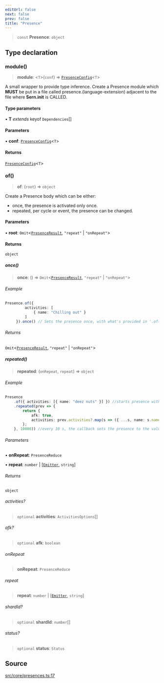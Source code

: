 ```yaml
---
editUrl: false
next: false
prev: false
title: "Presence"
---
```


> `const` **Presence**: `object`

## Type declaration

### module()

> **module**: \<`T`\>(`conf`) => [`PresenceConfig`](/v4/api/type-aliases/presenceconfig/)\<`T`\>

A small wrapper to provide type inference.
Create a Presence module which **MUST** be put in a file called presence.(language-extension)
adjacent to the file where **Sern.init** is CALLED.

#### Type parameters

• **T** *extends* keyof `Dependencies`[]

#### Parameters

• **conf**: [`PresenceConfig`](/v4/api/type-aliases/presenceconfig/)\<`T`\>

#### Returns

[`PresenceConfig`](/v4/api/type-aliases/presenceconfig/)\<`T`\>

### of()

> **of**: (`root`) => `object`

Create a Presence body which can be either: 
- once, the presence is activated only once.
- repeated, per cycle or event, the presence can be changed.

#### Parameters

• **root**: `Omit`\<[`PresenceResult`](/v4/api/interfaces/presenceresult/), `"repeat"` \| `"onRepeat"`\>

#### Returns

`object`

##### once()

> **once**: () => `Omit`\<[`PresenceResult`](/v4/api/interfaces/presenceresult/), `"repeat"` \| `"onRepeat"`\>

###### Example

```ts
Presence.of({
         activities: [
             { name: "Chilling out" }
         ]
     }).once() // Sets the presence once, with what's provided in '.of()'
 ```

###### Returns

`Omit`\<[`PresenceResult`](/v4/api/interfaces/presenceresult/), `"repeat"` \| `"onRepeat"`\>

##### repeated()

> **repeated**: (`onRepeat`, `repeat`) => `object`

###### Example

```ts
Presence
    .of({ activities: [{ name: "deez nuts" }] }) //starts presence with "deez nuts".
    .repeated(prev => { 
        return {
            afk: true,
            activities: prev.activities?.map(s => ({ ...s, name: s.name+"s" }))
        };
    }, 10000)) //every 10 s, the callback sets the presence to the value returned.
```

###### Parameters

• **onRepeat**: `PresenceReduce`

• **repeat**: `number` \| [[`Emitter`](/v4/api/interfaces/emitter/), `string`]

###### Returns

`object`

###### activities?

> `optional` **activities**: `ActivitiesOptions`[]

###### afk?

> `optional` **afk**: `boolean`

###### onRepeat

> **onRepeat**: `PresenceReduce`

###### repeat

> **repeat**: `number` \| [[`Emitter`](/v4/api/interfaces/emitter/), `string`]

###### shardId?

> `optional` **shardId**: `number`[]

###### status?

> `optional` **status**: `Status`

## Source

[src/core/presences.ts:17](https://github.com/sern-handler/handler/blob/7c8e39defbafdd6312a04a2d30750d647a3ab22b/src/core/presences.ts#L17)
